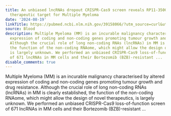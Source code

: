 ```yaml
---
title: An unbiased lncRNAs dropout CRISPR-Cas9 screen reveals RP11-350G8.5 as a novel
  therapeutic target for Multiple Myeloma
date: '2024-08-19'
linkTitle: https://pubmed.ncbi.nlm.nih.gov/39158066/?utm_source=curl&utm_medium=rss&utm_campaign=journals&utm_content=7603509&fc=None&ff=20240820182307&v=2.18.0.post9+e462414
source: Blood
description: Multiple Myeloma (MM) is an incurable malignancy characterised by altered
  expression of coding and non-coding genes promoting tumour growth and drug resistance.
  Although the crucial role of long non-coding RNAs (lncRNAs) in MM is clearly established,
  the function of the non-coding RNAome, which might allow the design of novel therapeutics,
  is largely unknown. We performed an unbiased CRISPR-Cas9 loss-of-function screen
  of 671 lncRNAs in MM cells and their Bortezomib (BZB)-resistant ...
disable_comments: true
---
```

Multiple Myeloma (MM) is an incurable malignancy characterised by altered expression of coding and non-coding genes promoting tumour growth and drug resistance. Although the crucial role of long non-coding RNAs (lncRNAs) in MM is clearly established, the function of the non-coding RNAome, which might allow the design of novel therapeutics, is largely unknown. We performed an unbiased CRISPR-Cas9 loss-of-function screen of 671 lncRNAs in MM cells and their Bortezomib (BZB)-resistant ...